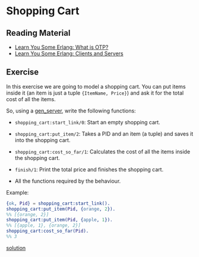 # Shopping Cart

## Reading Material

- [Learn You Some Erlang: What is OTP?](http://learnyousomeerlang.com/what-is-otp)
- [Learn You Some Erlang: Clients and Servers](http://learnyousomeerlang.com/clients-and-servers)

## Exercise

In this exercise we are going to model a shopping cart. You can put items inside it (an item is just a tuple `{ItemName, Price}`) and ask it for the total cost of all the items.

So, using a [gen_server](http://erlang.org/doc/man/gen_server.html), write the following functions:

* `shopping_cart:start_link/0`: Start an empty shopping cart.
* `shopping_cart:put_item/2`: Takes a PID and an item (a tuple) and saves it into the shopping cart.
* `shopping_cart:cost_so_far/1`: Calculates the cost of all the items inside the shopping cart.
* `finish/1`: Print the total price and finishes the shopping cart.

* All the functions required by the behaviour.

Example:
``` erlang
{ok, Pid} = shopping_cart:start_link().
shopping_cart:put_item(Pid, {orange, 2}).
%% [{orange, 2}]
shopping_cart:put_item(Pid, {apple, 1}).
%% [{apple, 1}, {orange, 2}]
shopping_cart:cost_so_far(Pid).
%% 3
```
[solution](src/solution/shopping_cart.erl)
